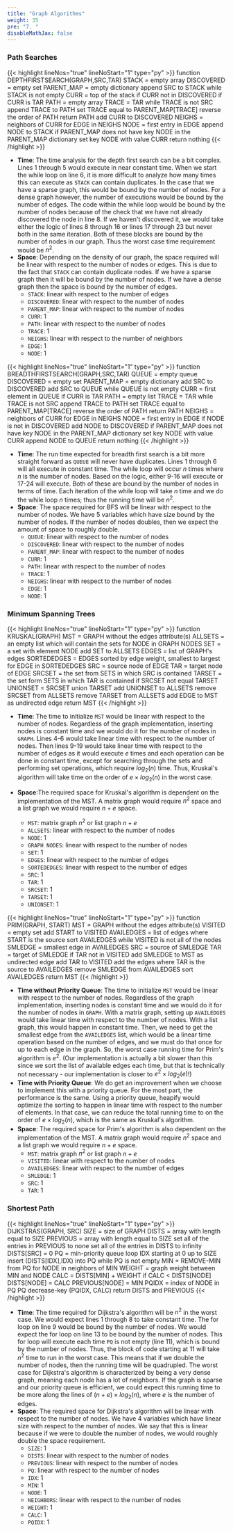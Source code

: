 ```yaml
---
title: "Graph Algorithms"
weight: 35
pre: "7. "
disableMathJax: false
---
```


### Path Searches

{{< highlight lineNos="true" lineNoStart="1" type="py" >}}
function DEPTHFIRSTSEARCH(GRAPH,SRC,TAR)
    STACK = empty array
    DISCOVERED = empty set
    PARENT_MAP = empty dictionary
    append SRC to STACK
    while STACK is not empty
        CURR = top of the stack
        if CURR not in DISCOVERED
            if CURR is TAR
                 PATH = empty array
                 TRACE = TAR
                 while TRACE is not SRC
                     append TRACE to PATH
                     set TRACE equal to PARENT_MAP[TRACE]
                 reverse the order of PATH
                 return PATH
            add CURR to DISCOVERED
            NEIGHS = neighbors of CURR
            for EDGE in NEIGHS
                NODE = first entry in EDGE
                append NODE to STACK
                if PARENT_MAP does not have key NODE
                    in the PARENT_MAP dictionary set key NODE with value CURR
    return nothing
{{< /highlight >}}

- **Time**: The time analysis for the depth first search can be a bit complex. Lines 1 through 5 would execute in near constant time. When we start the while loop on line 6, it is more difficult to analyze how many times this can execute as `STACK` can contain duplicates. In the case that we have a sparse graph, this would be bound by the number of nodes. For a dense graph however, the number of executions would be bound by the number of edges. The code within the while loop would be bound by the number of nodes because of the check that we have not already discovered the node in line 8. If we haven't discovered it, we would take either the logic of lines 8 through 16 or lines 17 through 23 but never both in the same iteration. Both of these blocks are bound by the number of nodes in our graph. Thus the worst case time requirement would be $n^2$.
- **Space**: Depending on the density of our graph, the space required will be linear with respect to the number of nodes or edges. This is due to the fact that `STACK` can contain duplicate nodes. If we have a sparse graph then it will be bound by the number of nodes. If we have a dense graph then the space is bound by the number of edges.
    - `STACK`: linear with respect to the number of edges
    - `DISCOVERED`: linear with respect to the number of nodes
    - `PARENT_MAP`: linear with respect to the number of nodes
    - `CURR`: 1
    - `PATH`: linear with respect to the number of nodes
    - `TRACE`: 1
    - `NEIGHS`: linear with respect to the number of neighbors
    - `EDGE`: 1
    - `NODE`: 1
    
{{< highlight lineNos="true" lineNoStart="1" type="py" >}}
function BREADTHFIRSTSEARCH(GRAPH,SRC,TAR)
    QUEUE = empty queue
    DISCOVERED = empty set
    PARENT_MAP = empty dictionary
    add SRC to DISCOVERED
    add SRC to QUEUE
    while QUEUE is not empty
        CURR = first element in QUEUE
        if CURR is TAR 
            PATH = empty list 
            TRACE = TAR
            while TRACE is not SRC
                    append TRACE to PATH
                    set TRACE equal to PARENT_MAP[TRACE]
                reverse the order of PATH
                return PATH
        NEIGHS = neighbors of CURR
        for EDGE in NEIGHS
            NODE = first entry in EDGE
            if NODE is not in DISCOVERED
                add NODE to DISCOVERED
                if PARENT_MAP does not have key NODE
                    in the PARENT_MAP dictionary set key NODE with value CURR
                append NODE to QUEUE
    return nothing
{{< /highlight >}}

- **Time**: The run time expected for breadth first search is a bit more straight forward as `QUEUE` will never have duplicates. Lines 1 through 6 will all execute in constant time. The while loop will occur $n$ times where $n$ is the number of nodes. Based on the logic, either 9-16 will execute or 17-24 will execute. Both of these are bound by the number of nodes in terms of time. Each iteration of the while loop will take $n$ time and we do the while loop $n$ times; thus the running time will be $n^2$.
- **Space**: The space required for BFS will be linear with respect to the number of nodes. We have 5 variables which have size bound by the number of nodes. If the number of nodes doubles, then we expect the amount of space to roughly double. 
    - `QUEUE`: linear with respect to the number of nodes
    - `DISCOVERED`: linear with respect to the number of nodes
    - `PARENT_MAP`: linear with respect to the number of nodes
    - `CURR`: 1
    - `PATH`: linear with respect to the number of nodes
    - `TRACE`: 1
    - `NEIGHS`: linear with respect to the number of nodes
    - `EDGE`: 1
    - `NODE`: 1

### Minimum Spanning Trees

{{< highlight lineNos="true" lineNoStart="1" type="py" >}}
function KRUSKAL(GRAPH)
    MST = GRAPH without the edges attribute(s)
    ALLSETS = an empty list which will contain the sets
    for NODE in GRAPH NODES
        SET = a set with element NODE
        add SET to ALLSETS
    EDGES = list of GRAPH's edges
    SORTEDEDGES = EDGES sorted by edge weight, smallest to largest
    for EDGE in SORTEDEDGES
        SRC = source node of EDGE
        TAR = target node of EDGE
        SRCSET = the set from SETS in which SRC is contained
        TARSET = the set form SETS in which TAR is contained
        if SRCSET not equal TARSET
            UNIONSET = SRCSET union TARSET
            add UNIONSET to ALLSETS
            remove SRCSET from ALLSETS
            remove TARSET from ALLSETS
            add EDGE to MST as undirected edge
    return MST
{{< /highlight >}}

- **Time**: The time to initialize `MST` would be linear with respect to the number of nodes. Regardless of the graph implementation, inserting nodes is constant time and we would do it for the number of nodes in `GRAPH`. Lines 4-6 would take linear time with respect to the number of nodes. Then lines 9-19 would take linear time with respect to the number of edges as it would execute $e$ times and each operation can be done in constant time, except for searching through the sets and performing set operations, which require $log_2(n)$ time. Thus, Kruskal's algorithm will take time on the order of $e \times log_2(n)$ in the worst case. 

- **Space**:The required space for Kruskal's algorithm is dependent on the implementation of the MST. A matrix graph would require $n^2$ space and a list graph we would require $n+e$ space.
    - `MST`: matrix graph $n^2$ or list graph $n+e$
    - `ALLSETS`: linear with respect to the number of nodes
    - `NODE`: 1
    - `GRAPH NODES`: linear with respect to the number of nodes
    - `SET`: 1
    - `EDGES`: linear with respect to the number of edges
    - `SORTEDEDGES`: linear with respect to the number of edges
    - `SRC`: 1
    - `TAR`: 1
    - `SRCSET`: 1
    - `TARSET`: 1
    - `UNIONSET`: 1

{{< highlight lineNos="true" lineNoStart="1" type="py" >}}
function PRIM(GRAPH, START)
    MST = GRAPH without the edges attribute(s)
    VISITED = empty set
    add START to VISITED
    AVAILEDGES = list of edges where START is the source
    sort AVAILEDGES
    while VISITED is not all of the nodes
        SMLEDGE = smallest edge in AVAILEDGES
        SRC = source of SMLEDGE
        TAR = target of SMLEDGE
        if TAR not in VISITED
            add SMLEDGE to MST as undirected edge
            add TAR to VISITED
            add the edges where TAR is the source to AVAILEDGES
        remove SMLEDGE from AVAILEDGES
        sort AVAILEDGES
    return MST
{{< /highlight >}}

- **Time without Priority Queue**: The time to initialize `MST` would be linear with respect to the number of nodes. Regardless of the graph implementation, inserting nodes is constant time and we would do it for the number of nodes in `GRAPH`. With a matrix graph, setting up `AVAILEDGES` would take linear time with respect to the number of nodes. With a list graph, this would happen in constant time. Then, we need to get the smallest edge from the `AVAILEDGES` list, which would be a linear time operation based on the number of edges, and we must do that once for up to each edge in the graph. So, the worst case running time for Prim's algorithm is $e^2$. (Our implementation is actually a bit slower than this since we sort the list of available edges each time, but that is technically not necessary - our implementation is closer to $e^2 \times log_2(e)$!)
- **Time with Priority Queue**: We do get an improvement when we choose to implement this with a priority queue. For the most part, the performance is the same. Using a priority queue, heapify would optimize the sorting to happen in linear time with respect to the number of elements. In that case, we can reduce the total running time to on the order of $e \times log_2(n)$, which is the same as Kruskal's algorithm. 
- **Space**: The required space for Prim's algorithm is also dependent on the implementation of the MST. A matrix graph would require $n^2$ space and a list graph we would require $n+e$ space. 
    - `MST`: matrix graph $n^2$ or list graph $n+e$
    - `VISITED`: linear with respect to the number of nodes
    - `AVAILEDGES`: linear with respect to the number of edges
    - `SMLEDGE`: 1
    - `SRC`: 1
    - `TAR`: 1


### Shortest Path

{{< highlight lineNos="true" lineNoStart="1" type="py" >}}
DIJKSTRAS(GRAPH, SRC)
   SIZE = size of GRAPH
   DISTS = array with length equal to SIZE
   PREVIOUS = array with length equal to SIZE
   set all of the entries in PREVIOUS to none
   set all of the entries in DISTS to infinity 
   DISTS[SRC] = 0 
   PQ = min-priority queue
   loop IDX starting at 0 up to SIZE
        insert (DISTS[IDX],IDX) into PQ
    while PQ is not empty
        MIN = REMOVE-MIN from PQ
        for NODE in neighbors of MIN
            WEIGHT = graph weight between MIN and NODE
            CALC = DISTS[MIN] + WEIGHT
            if CALC < DISTS[NODE]
                DISTS[NODE] = CALC
                PREVIOUS[NODE] = MIN
                PQIDX = index of NODE in PQ
                PQ decrease-key (PQIDX, CALC)
    return DISTS and PREVIOUS
{{< /highlight >}}

- **Time**: The time required for Dijkstra's algorithm will be $n^2$ in the worst case. We would expect lines 1 through 8 to take constant time. The for loop on line 9 would be bound by the number of nodes. We would expect the for loop on line 13 to be bound by the number of nodes. This for loop will execute each time `PQ` is not empty (line 11), which is bound by the number of nodes. Thus, the block of code starting at 11 will take $n^2$ time to run in the worst case. This means that if we double the number of nodes, then the running time will be quadrupled. The worst case for Dijkstra's algorithm is characterized by being a very dense graph, meaning each node has a lot of neighbors. If the graph is sparse and our priority queue is efficient, we could expect this running time to be more along the lines of $(n + e) \times log_2(n)$, where $e$ is the number of edges. 
- **Space**: The required space for Dijkstra's algorithm will be linear with respect to the number of nodes. We have 4 variables which have linear size with respect to the number of nodes. We say that this is linear because if we were to double the number of nodes, we would roughly double the space requirement. 
    - `SIZE`: 1
    - `DISTS`: linear with respect to the number of nodes
    - `PREVIOUS`: linear with respect to the number of nodes
    - `PQ`: linear with respect to the number of nodes
    - `IDX`: 1
    - `MIN`: 1
    - `NODE`: 1
    - `NEIGHBORS`: linear with respect to the number of nodes
    - `WEIGHT`: 1
    - `CALC`: 1
    - `PQIDX`: 1
